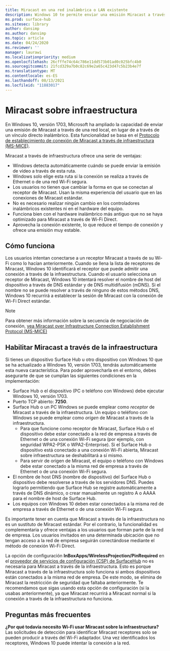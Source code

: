 ```yaml
---
title: Miracast en una red inalámbrica o LAN existente
description: Windows 10 te permite enviar una emisión Miracast a través de una red local.
ms.prod: surface-hub
ms.sitesec: library
author: dansimp
ms.author: dansimp
ms.topic: article
ms.date: 04/24/2020
ms.reviewer: ''
manager: laurawi
ms.localizationpriority: medium
ms.openlocfilehash: 26cfffe74c64c786e11dd573b01ad0c025bfc4b0
ms.sourcegitcommit: 21fcd329a7b0c82c69e2a65c423d47c5b23b4e7f
ms.translationtype: MT
ms.contentlocale: es-ES
ms.lasthandoff: 08/13/2021
ms.locfileid: "11883017"
---
```

# <a name="miracast-over-infrastructure"></a>Miracast sobre infraestructura

En Windows 10, versión 1703, Microsoft ha ampliado la capacidad de enviar una emisión de Miracast a través de una red local, en lugar de a través de un vínculo directo inalámbrico. Esta funcionalidad se basa en el [Protocolo de establecimiento de conexión de Miracast a través de infraestructura (MS-MICE)](https://msdn.microsoft.com/library/mt796768.aspx).

Miracast a través de infraestructura ofrece una serie de ventajas:

- Windows detecta automáticamente cuándo se puede enviar la emisión de vídeo a través de esta ruta.
- Windows solo elige esta ruta si la conexión se realiza a través de Ethernet o de una red Wi-Fi segura.
- Los usuarios no tienen que cambiar la forma en que se conectan al receptor de Miracast. Usan la misma experiencia del usuario que en las conexiones de Miracast estándar.
- No es necesario realizar ningún cambio en los controladores inalámbricos existentes ni en el hardware del equipo.
- Funciona bien con el hardware inalámbrico más antiguo que no se haya optimizado para Miracast a través de Wi-Fi Direct.
- Aprovecha la conexión existente, lo que reduce el tiempo de conexión y ofrece una emisión muy estable.


## <a name="how-it-works"></a>Cómo funciona

Los usuarios intentan conectarse a un receptor Miracast a través de su Wi-Fi como lo hacían anteriormente. Cuando se llena la lista de receptores de Miracast, Windows 10 identificará el receptor que puede admitir una conexión a través de la infraestructura. Cuando el usuario selecciona un receptor de Miracast, Windows 10 intentará resolver el nombre de host del dispositivo a través de DNS estándar y de DNS multidifusión (mDNS). Si el nombre no se puede resolver a través de ninguno de estos métodos DNS, Windows 10 recurrirá a establecer la sesión de Miracast con la conexión de Wi-Fi Direct estándar.

> [!NOTE]
> Para obtener más información sobre la secuencia de negociación de conexión, [vea Miracast over Infrastructure Connection Establishment Protocol (MS-MICE)](https://msdn.microsoft.com/library/mt796768.aspx)




## <a name="enabling-miracast-over-infrastructure"></a>Habilitar Miracast a través de la infraestructura 

Si tienes un dispositivo Surface Hub u otro dispositivo con Windows 10 que se ha actualizado a Windows 10, versión 1703, tendrás automáticamente esta nueva característica. Para poder aprovecharla en el entorno, debes asegurarte de que se cumplan las siguientes condiciones en la implementación:

- Surface Hub o el dispositivo (PC o teléfono con Windows) debe ejecutar Windows 10, versión 1703.
- Puerto TCP abierto: **7250**.
- Surface Hub o un PC Windows se puede emplear como *receptor* de Miracast a través de la infraestructura. Un equipo o teléfono con Windows se puede emplear como *origen* de Miracast a través de la infraestructura.
    - Para que funcione como receptor de Miracast, Surface Hub o el dispositivo debe estar conectado a la red de empresa a través de Ethernet o de una conexión Wi-Fi segura (por ejemplo, con seguridad WPA2-PSK o WPA2-Enterprise). Si el Surface Hub o dispositivo está conectado a una conexión Wi-Fi abierta, Miracast sobre infraestructura se deshabilitará a sí mismo.
    - Para servir de origen de Miracast, el equipo o teléfono con Windows debe estar conectado a la misma red de empresa a través de Ethernet o de una conexión Wi-Fi segura.
- El nombre de host DNS (nombre de dispositivo) del Surface Hub o dispositivo debe resolverse a través de los servidores DNS. Puedes lograrlo permitiendo que Surface Hub se registre automáticamente a través de DNS dinámico, o crear manualmente un registro A o AAAA para el nombre de host de Surface Hub. 
- Los equipos con Windows 10 deben estar conectados a la misma red de empresa a través de Ethernet o de una conexión Wi-Fi segura. 


Es importante tener en cuenta que Miracast a través de la infraestructura no es un sustituto de Miracast estándar. Por el contrario, la funcionalidad es complementaria y ofrece ventajas a los usuarios que forman parte de la red de empresa. Los usuarios invitados en una determinada ubicación que no tengan acceso a la red de empresa seguirán conectándose mediante el método de conexión Wi-Fi Direct.

La opción de configuración **InBoxApps/WirelessProjection/PinRequired** en el [proveedor de servicios de configuración (CSP) de SurfaceHub](https://msdn.microsoft.com/windows/hardware/commercialize/customize/mdm/surfacehub-csp) no es necesaria para Miracast a través de la infraestructura. Esto es porque Miracast a través de la infraestructura solo funciona si ambos dispositivos están conectados a la misma red de empresa. De este modo, se elimina de Miracast la restricción de seguridad que faltaba anteriormente. Te recomendamos que sigas usando esta opción de configuración (si la usabas anteriormente), ya que Miracast recurrirá a Miracast normal si la conexión a través de la infraestructura no funciona. 

## <a name="faq"></a>Preguntas más frecuentes
**¿Por qué todavía necesito Wi-Fi usar Miracast sobre la infraestructura?**<br>
Las solicitudes de detección para identificar Miracast receptores solo se pueden producir a través del Wi-Fi adaptador. Una vez identificados los receptores, Windows 10 puede intentar la conexión a la red.
